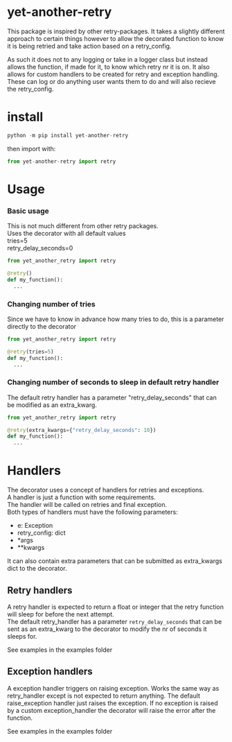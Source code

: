 # yet-another-retry
This package is inspired by other retry-packages.
It takes a slightly different approach to certain things however to allow the decorated function to know it is being retried
and take action based on a retry_config.  

As such it does not to any logging or take in a logger class but instead allows the function, if made for it, to know which retry nr it is on.
It also allows for custom handlers to be created for retry and exception handling. These can log or do anything user wants them to do and will also recieve the retry_config.

# install
```python
python -m pip install yet-another-retry
```
then import with:
```python
from yet-another-retry import retry
```

# Usage
### Basic usage
This is not much different from other retry packages.  
Uses the decorator with all default values  
tries=5  
retry_delay_seconds=0  

```python
from yet_another_retry import retry

@retry()
def my_function():
  ...

```
### Changing number of tries
Since we have to know in advance how many tries to do, this is a parameter directly to the decorator
```python
from yet_another_retry import retry

@retry(tries=5)
def my_function():
  ...
```

### Changing number of seconds to sleep in default retry handler 
The default retry handler has a parameter "retry_delay_seconds" that can be modified as an extra_kwarg.

```python
from yet_another_retry import retry

@retry(extra_kwargs={"retry_delay_seconds": 10})
def my_function():
  ...

```

# Handlers
The decorator uses a concept of handlers for retries and exceptions.  
A handler is just a function with some requirements.  
The handler will be called on retries and final exception.  
Both types of handlers must have the following parameters:
- e: Exception
- retry_config: dict
- *args
- **kwargs

It can also contain extra parameters that can be submitted as extra_kwargs dict to the decorator.


## Retry handlers
A retry handler is expected to return a float or integer that the retry function will sleep for before the next attempt.  
The default retry_handler has a parameter `retry_delay_seconds` that can be sent as an extra_kwarg to the decorator to modify the nr of seconds it sleeps for.

See examples in the examples folder

## Exception handlers
A exception handler triggers on raising exception.
Works the same way as retry_handler except is not expected to return anything.
The default raise_exception handler just raises the exception.
If no exception is raised by a custom exception_handler the decorator will raise the error after the function.

See examples in the examples folder
